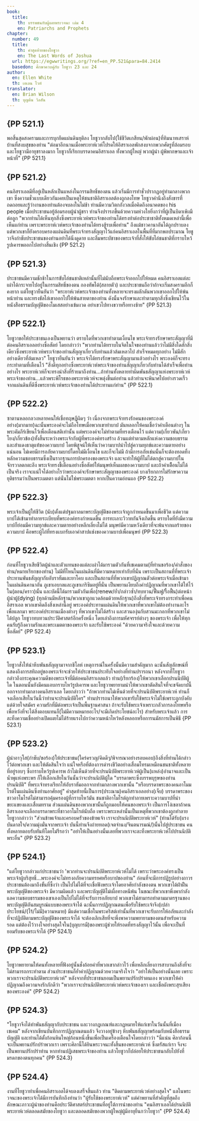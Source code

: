 ```yaml
---
book:
  title:
    th: บรรพชนกับผู้เผยพระวจนะ เล่ม 4
    en: Patriarchs and Prophets
chapter:
  number: 49
  title:
    th: คำสุดท้ายของโยชูวา
    en: The Last Words of Joshua
  url: https://egwwritings.org/?ref=en_PP.521&para=84.2414
  basedon: ศึกษาควบคู่กับ โยชูวา 23 และ 24
author:
  en: Ellen White
  th: เอเลน ไวท์
translator:
  en: Brian Wilson
  th: บุญต้น วิลสัน
---
```


## {PP 521.1}

พอสิ้นสุดสงครามและการบุกยึดแผ่นดินยุติลง โยชูวากลับไป(ใช้ชีวิตเกสียน/พักผ่อน)ที่ทิมนาทเสราห์บ้านที่สงบสุขของท่าน "ต่อมาอีกนานเมื่อพระยาห์เวห์โปรดให้อิสราเอลพักสงบจากพวกศัตรูที่ล้อมรอบ และโยชูวามีอายุชราลงมาก โยชูวาก็เรียกบรรดาคนอิสราเอล ทั้งพวกผู้ใหญ่ พวกผู้นำ ผู้พิพากษาและเจ้าหน้าที่" {PP 521.1}

## {PP 521.2}

คนอิสราเอลมีที่อยู่เป็นหลักเป็นแหล่งในกรรมสิทธิ์ของตน แล้วเริ่มมีการทำชั่วปรากฏอยู่ท่ามกลางพวกเขา ซึ่งความชั่วแบบเดียวกันเคยเป็นเหตุให้ชนชาติอิสราเอลต้องถูกลงโทษ โยชูวาคำนึงถึงสังขารที่ถดถอยและรู้ว่างานของท่านต้องจบลงในไม่ช้า ท่านมีความวิตกกังวลเมื่อคิดถึงอนาคตของ his people เมื่อประชาชนอยู้ล้อมรอบผู้นำผู้ชรา ท่านจึงปรารภขึ้นด้วยความห่วงใยยิ่งกว่าที่ผู้เป็นบิดาเพิงมีต่อลูก "พวกท่านได้เห็นทุกสิ่งซึ่งพระยาห์เวห์พระเจ้าของท่านได้ทรงทำต่อประชาชาติทั้งหมดเหล่านี้เพื่อเห็นแก่ท่าน เพราะพระยาห์เวห์พระเจ้าของท่านได้ทรงสู้รบเพื่อท่าน" ถึงแม้ชาวคานาอันได้ถูกปราบลง แต่พวกเขาก็ยังครอบครองแผ่นดินที่พระเจ้าทรงสัญญาไว้แก่คนอิสราเอลในพื้นที่ที่มากพอประมาณ โยชูวาจึงกำชับประชาชนของท่านอย่าได้นิ่งดูดาย และลืมพระบัชาของพระเจ้าที่สั่งให้ขับไล่ชนชาติที่กราบไหว้รูปเคารพออกไปอย่างสิ้นเชิง {PP 521.2}

## {PP 521.3}

ประชาชนมีความชักช้าในการขับไล่ชนชาติเหล่านั้นที่ไม่นับถือพระเจ้าออกไปให้หมด คนอิสราเอลแต่ละเผ่าได้กระจายไปอยู่ในกรรมสิทธิ์ของตน กองทัพได้(สลายตัว) และประชาชนถือว่าถ้าจะเริ่มสงครามอีกก็คงยาก แต่โยชูวายืนยันว่า "พระยาห์เวห์พระเจ้าของท่านทั้งหลายจะทรงผลักดันพวกเขาออกไปให้พ้นหน้าท่าน และทรงขัลไล่เขาออกไปให้พ้นสายตาของท่าน ดังนั้นจงรักษาและทำตามทุกสิ่งซึ่งเขียนไว้ในหนังสือธรรมบัญญัติของโมเสสอย่างเข้มงวด อย่าเขวไปทางขวาหรือทางซ้าย" {PP 521.3}

## {PP 522.1}

โยชูวาขอให้ประชาชนเองเป็นพยานว่า ตราบใดที่พวกเขาทำตามเงื่อนไข พระเจ้าทรงรักษาพระสัญญาที่มีต่อคนอิสราเอลอย่างซื่อสัตย์ โดยกล่าวว่า "พวกท่านได้ทราบในจิตในใจของท่านแล้วว่าไม่มีสิ่งใดสักสิ่งเดียวซึ่งพระยาห์เวห์พระเจ้าของท่านสัญญาเกี่ยวกับท่านแล้วล้มเหลวไป สำเร็จหมดทุกอย่าง ไม่มีสักอย่างเดียวที่ล้มเหลว" โยชูวายืนยันว่า พระเจ้าได้ทรงรักษาพระสัญญามาแล้วอย่างไร พระองค์ก็จะทรงกระทำตามที่เตือนไว้ "สิ่งดีทุกอย่างซึ่งพระยาห์เวห์พระเจ้าของท่านสัญญาเกี่ยวกับท่านได้สำเร็จเพื่อท่านอย่างไร พระยาห์เวห์ก็จะทรงนำสิ่งที่ร้ายมาถึงท่าน…ถ้าท่านทั้งหลายทำผิดพันธสัญญาแห่งพระยาห์เวห์พระเจ้าของท่าน…แล้วพระพิโรธของพระยาห์เวห์จะพลุ่งขึ้นต่อท่าน แล้วท่านจะพินาศไปอย่างรวดเร็วจากแผ่นดินที่ดีซึ่งพระยาห์เวห์พระเจ้าของท่านได้ประทานแก่ท่าน" {PP 522.1}

## {PP 522.2}

ซาตานหลอกลวงหลายคนให้เชื่อทฤษฎีผิดๆ ว่า เนื่องจากพระเจ้าทรงรักคนของพระองค์อย่าง(มากมาย)ฉะนั้นพระองค์จะไม่ถือโทษเมื่อพวกเขาทำบาป มันหลอกให้คนเชื่อว่าคำเตือนต่างๆ ในพระคัมภีร์เขียนไว้เพื่อเตือนสติเท่านั้น แต่พระองค์จะไม่ทำตามที่ทรงเตือนไว้ แต่ความ(เกี่ยวพัน/เกี่ยวโยง/เกี่ยวข้อง)ทั้งสิ้นระหว่างพระเจ้ากับผู้ที่พระองค์ทรงสร้าง ล้วนแต่ทำตามหลักแห่งความชอบธรรม และสำแดงธาตุแท้ของความบาป โดยพิสูจน์ให้เห็นว่าความบาปนำไปสู่ความทุกข์และความตายอย่างแน่นอน ไม่เคยมีการอภัยความบาปโดยไม่มีเงื่อนไข และก็จะไม่มี ถ้ามีการอภัยเช่นนั้นก็จะต้องทอดทิ้งหลักความชอบธรรมซึ่งเป็นรากฐานการปกครองของพระเจ้า และจะทำให้ผู้ที่ไม่ได้ตกสู่ความบาปในจักรวาลตกตะลึง พระเจ้าทรงชี้เตือนอย่างซื่อสัตย์ให้มนุษย์เห็นผลของความบาป และถ้าคำเตืือนไม่ได้เป็นจริง เราจะแน่ใจได้อย่างไรว่าพระองค์จะรักษาพระสัญญาของพระองค์ บางเรียกการไม่รักษาความยุติธรรมว่าเป็นพระเมตตา แต่นั่นไม่ใช่พระเมตตา หากเป็นความอ่อนแอ {PP 522.2}

## {PP 522.3}

พระเจ้าเป็นผู้ให้ชีวิต (นับ)ตั้งแต่ปฐมกาลมาพระบัญญัติของพระเจ้าถูกกำหนดขึ้นมาเพื่อชีวิต แต่ความบาปได้เข้ามาทำลายระเบียบที่พระองค์ทรงกำหนดขึ้น การทะเลาะวิวาทกันจึงเกิดขึ้น ตราบใดที่ยังมีความบาปก็ย่อมมีความทุกข์และความตายอย่างหลีกเลี่ยงไม่ได้ มนุษย์มีความหวังเดียวที่จะพ้นจากผลร้ายของความบาป คือพระผู้ไถ่ที่ทรงแบกรับเอาคำสาปแช่งของความบาปเพื่อมนุษย์ {PP 522.3}

## {PP 522.4}

ก่อนที่โยชูวาเสียชีวิตผู้นำและตัวแทนของแต่ละเผ่าได้มารวมตัวกันที่เชเคมตาม(ที่ท่านขอร้อง/คำสั่งของท่าน/หมายเรียกของท่าน) ไม่มีที่ไหนในแผ่นดินที่มีความหมายเท่ากับที่นั่น เพราะเป็นสถานที่ที่พระเจ้าประทานพันธสัญญากับอับราฮัมและยาโคบ และเป็นสถานที่ที่พวกเขาปฏิญาณตัวต่อพระเจ้าเมื่อเข้ามาในแผ่นดินคานาอัน ภูเขาเอบาลและภูเขาเกริซิมอยู่ที่นั่น เป็นพยานเงียบถึงคำปฏิญาณที่พวกเขาได้ให้ไว้ใน(ตอน/คราว)นั้น และบัดนี้ได้มารวมตัวกันเพื่อ(renew/ย้ำ/กล่าวซ้ำ/ทบทวน/ฟื้นฟู/รื้อฟื้น)ต่อหน้าผู้นำผู้(dying) (ทุกด้านมีหลักฐาน/พวกเขาถูกแวดล้อมด้วยหลักฐาน)ถึงสิ่งที่พระเจ้าทรงกระทำเพื่อคนอิสราเอล พวกเขาคิดถึงสิ่งเหล่านี้อยู่ พระองค์ประทานแผ่นดินให้พวกเขาที่พวกเขาไม่ต้องทำงานอะไรเพื่อแลกมา พระองค์ประทานเมืองต่างๆ ที่พวกเขาไม่ได้สร้าง และสวนองุ่นกับสวนมะกอกที่พวกเขาไม่ได้ปลูก โยชูวาทบทวนประวัติศาสตร์อีกครั้งหนึ่ง โดยเล่าถึงการมหัศจรรย์ต่างๆ ของพระเจ้า เพื่อให้ทุกคนรับรู้ถึงความรักและพระเมตตาของพระเจ้า และรับใช้พระองค์ "ด้วยความจริงใจและด้วยความซื่อสัตย์" {PP 522.4}

## {PP 523.1}

โยชูวาสั่งให้นำหีบพันธสัญญามาจากชิโลห์ เหตุการณ์ในครั้งนั้นมีความสำคัญมาก ฉะนั้นสัญลักษณ์ที่แสดงถึงการสทิถอยู่ของพระเจ้าจะช่วยให้ประชาชนประทับใจอย่างที่ท่านปรารถนา หลังจากที่โยชูวากล่าวถึงกระคุณความดีของพระเจ้าที่มีต่อคนอิสราเอลแล้ว ท่าน(เรียกร้อง)ให้พวกเขาเลือกปรนนิบัติผู้ใด ในตอนนั้นยังมีคนแอบกราบไหว้รูปเคารพ และโยชูวาพยายามนำให้พวกเขาตัดสินใจที่จะขจัดบาปนี้ออกจากท่ามกลางคนอิสราเอล โดยกล่าวว่า "ถ้าพวกท่านไม่เห็นด้วยที่จะปรนนิบัติพระยาห์เวห์ ท่านก็จงเลือกเสียในวันนี้ว่าท่านจะปรนนิบัติใคร" ท่านปรารถนาให้พวกเขารับใช้พระเจ้าไม่ใช่เพราะถูกบังคับแต่ด้วยใจสมัคร ความรักที่มีต่อพระเจ้าเป็นพื้นฐานศาสนา ถ้าจะรับใช้พระเจ้าเพราะกลัวการลงโทษหรือเพื่อหวังที่จะได้สิ่งตอบแทนก็(ไม่มีความหมายอะไร/จะมีเกิดประโยชน์อะไร) สำหรับพระเจ้าแล้ว การละทิ้งความเชื่ออย่างเปิดเผยไม่ได้ร้ายแรงไปกว่าความหน้าไหว้หลังหลอกหรือการนมัสการเป็นพิธี {PP 523.1}

## {PP 523.2}

ผู้นำอาวุโส(กำชับ/ขอร้อง)ให้ประชาชน(ใคร่ครวญ/คิดดีๆ/พิจารณาอย่างรอบคอบ)ถึงสิ่งที่ท่านได้กล่าวไว้ต่อพวกเขา และให้ตัดสินใจว่า แน่ใจหรือที่ต้องการดำรงชีวิตอย่างเสื่อมโทรมเหมือนชนชาติทั้งหลายที่อยู่รอบๆ ซึ่งกราบไหว้รูปเคารพ ถ้าไม่เห็นด้วยที่จะปรนนิบัติพระยาห์เวห์ผู้เป็น(แหล่ง)อำนาจและเป็นน้ำพุแห่งพระพร ก็ให้เลือกเสียในวันนั้นว่าจะปรนนิบัติผู้ใด "บรรดาพระซึ่งบรรพบุรุษของท่านปรนนิบัติ" ที่พระเจ้าทรงเรียกให้อับราฮัมออกจากท่ามกลางพวกเขานั้น "หรือบรรดาพระของคนอาโมมไรต์ในแผ่นดินซึ่งท่านอาศัยอยู่" คำสุดท้ายนี้เป็นการ(ประณาม)คนอิสราเอลอย่าง(เจ็บ) บรรดาพระของชาวอาโมไรต์ไม่สามารถคุ้มครองผู้ที่กราบไหว้มัน ชนชาติอาโมไรต์ถูกทำลายเพราะความบาปที่น่าขยะแขยงและเสื่อมทราม ส่วนแผ่นดินของพวกเขานั้นก็ถูกมอบให้คนของพระเจ้า เป็นการโง่เขลาถ้าคนอิสราเอลจะเลือกบรรดาพระที่ชาวอาโมไรต์นับถือ เพราะพระเหล่านั้นเป็นเหตุที่พวกเขาต้องถูกทำลาย โยชูวากล่าวว่า "ส่วนข้าพเจ้าและครอบครัวของข้าพเจ้า เราจะปรนนิบัติพระยาห์เวห์" (ท่านได้รับ(แรงบันดาลใจ/ความมุ่งมั่นจากพระเจ้า บันนี้ท่านจึงถ่ายทอด(เจตจำนง/จินตนารมณ์/)นั้นไปสู่ประชาชน คนทั้งหลายตอบรับทันทีโดยไม่รีรอว่า "อย่าให้เป็นอย่างนั้นเลยที่พวกเราจะละทิ้งพระยาห์เวห์ไปปรนนิบัติพระอื่น" {PP 523.2}

## {PP 524.1}

"แต่โยชูวากล่าวแก่ประชาชนว่า 'พวกท่านจะปรนนิบัติพระยาห์เวห์ไม่ได้ เพราะว่าพระองค์ทรงเป็นพระเจ้าผู้บริสุทธิ์…พระองค์จะไม่ทรงอภัยความทรยศหรือบาปของท่าน" ก่อนที่จะมีการปฏิรูปอย่างถาวรประชาชนต้องมาถึงขั้นที่ซึ้งว่า เป็นไปไม่ได้ที่จะเชื่อฟังพระเจ้าโดยอาศัยกำลังของตน พวกเขาได้ฝ่าฝืนพระบัญญัติของพระเจ้า มีความผิดแล้ว และพระบัญญัติไม่เผื่อทางหนีพ้น ในขณะที่พวกเขาพึ่งพากำลังแลความชอบธรรมของเขาเองเป็นไปไม่ได้ที่จะรับการอภัยบาป พวกเขาไม่สามารถทำตามมาตรฐานของพระบัญญัติอันสมบูรณ์แบบของพระเจ้าได้ ฉะนั้นการปฏิญาณตนเพื่อรับใช้พระเจ้าจึง(เปล่าประโยชน์/(ไร้/ไม่มี)ความหมาย) มีแต่ความเชื่อในพระคริสต์เท่านั้นที่พวกเขาจะรับการให้อภัยและกำลังที่จะปฏิบัติตามพระบัญญัติของพระเจ้าได้ จะต้องเลิกเสียที่จะพึ่งพาความพยายามของตนสำหรับความรอด แต่ต้องไว้วางใจอย่างสุดใจใน(บุญบารมี)ของพระผู้ช่วยให้รอดที่ทรงสัญญาไว้นั้น เพื่อจะเป็นที่ยอมรับของพระเจ้าได้ {PP 524.1}

## {PP 524.2}

โยชูวาพยายามให้คนทั้งหลายที่ฟังอยู่นั้นชั่งถ้อยคำที่พวกเขากล่าวไว้ เพื่อหลีกเลี่ยงการสาบานถึงสิ่งที่จะไม่สามารถกระทำตาม ส่วนประชาชนก็ย้ำคำปฏิญาณด้วยความจริงใจว่า "อย่าให้เป็นอย่างนั้นเลย เพราะพวกเราจะปรนนิบัติพระยาห์เวห์" หลังจากที่ประชาชนยอมเป็นพยานปรักปรำตนเอง พวกเขาให้คำปฏิญาณถึงความจงรักภักดีว่า "พวกเราจะปรนนิบัติพระยาห์เวห์พระเจ้าของเรา และเชื่อผังพระสุรเสียงของพระองค์" {PP 524.2}

## {PP 524.3}

"โยชูวาจึงได้ทำพันธสัญญากับประชาชน และวางกฎเกณฑ์และกฎหมายให้แก่เขาในวันนั้นที่เมืองเชเคม" หลังจากเขียนบันทึกการปฏิญาณตนแล้ว จึงวางอยู่ข้างๆ หีบพันธสัญญาพร้อมกับหนังสือธรรมบัญญัติ และท่านได้ตั้งก้อนหินใหญ่ก้อนหนึ่งขึ้นเพื่อเป็นเครื่องเตือนใจโดยกล่าวว่า "นี่แน่น ศิลาก้อนนี้จะเป็นพยานปรักปรำพวกเรา เพราะศิลานี้ได้ยินพระวจนะทั้งสิ้นของพระยาห์เวห์ ซึ่งตรัสแก่เรา จึงจะเป็นพยานปรักปรำท่าน หากท่านปฏิเสธพระเจ้าของท่าน แล้วโยชูวาก็ปล่อยให้ประชาชนกลับไปยังที่มรดกของตนทุกคน" {PP 524.3}

## {PP 524.4}

งานที่โยชูวาทำเพื่อคนอิสราเอลได้จบลงเสร็จสิ้นแล้ว ท่าน "ติดตามพระยาห์เวห์อย่างสุดใจ" แลในพระวจนะของพระเจ้าได้มีการบันทึกถึงท่านว่า "ผู้รับใช้ของพระยาห์เวห์" แต่คำพยานที่สำคัญที่สุดถึงลักษณะภาวะผู้นำของท่านคือประวัติศาสตร์ประชาชนที่อยู่ใต้การนำของท่าน "คนอิสราเอลได้ปรนนิบัติพระยาห์เวห์ตลอดสมัยของโยชูวา และตลอดสมัยของพวกผู้ใหญ่ผู้มีอายุยืนกว่าโยชูวา" {PP 524.4}
